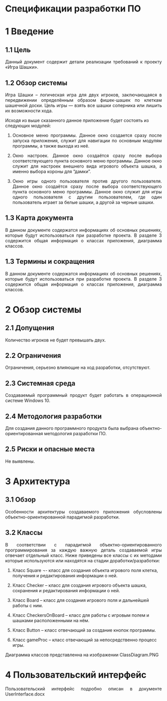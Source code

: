 # Спецификации разработки ПО

# <h1>1 Введениe</h1>
<h2>1.1 Цель</h2>
<p align="justify">Данный документ содержит детали реализации требований к проекту «Игра Шашки».</p>
<h2>1.2 Обзор системы</h2>
<p align="justify"> Игра Шашки – логическая игра для двух игроков, заключающаяся в передвижении определённым образом фишек-шашек по клеткам шашечной доски. Цель игры — взять все шашки соперника или лишить их возможности хода.</p>
Исходя из выше сказанного данное приложение будет состоять из следующих модулей:
<ol> 
<li><p align="justify">Основное меню программы. Данное окно создается сразу после запуска приложения, служит для навигации по основным модулям программы, а также выхода из неё.</p></li>
<li><p align="justify">Окно настроек. Данное окно создаётся сразу после выбора соответствующего пункта основного меню программы. Данное окно служит для настроек внешнего вида игрового объекта шашка, а именно выбора короны для “дамки”.</p></li>
<li><p align="justify">Окно игры одного пользователя против другого пользователя. Данное окно создаётся сразу после выбора соответствующего пункта основного меню программы. Данное окно служит для игры одного пользователя с другим пользователем, где один пользователь играет за белые шашки, а другой за черные шашки.</p></li>
</ol>
<h2>1.3 Карта документа</h2>
<p align="justify">В данном документе содержатся информациях об основных решениях, которые будут использоваться при разработке проекта. В разделе 3 содержится общая информация о классах приложения, диаграмма классов.</p>
<h2>1.3 Термины и сокращения</h2>
<p align="justify">В данном документе содержатся информациях об основных решениях, которые будут использоваться при разработке проекта. В разделе 3 содержится общая информация о классах приложения, диаграмма классов.</p>

# <h1>2 Обзор системы </h1>
<h2>2.1 Допущения </h2>
<p align="justify">Количество игроков не будет превышать двух.</p>
<h2>2.2 Ограничения </h2>
<p align="justify">Ограничения, серьезно влияющие на ход разработки, отсутствуют.</p>
<h2>2.3 Системная среда </h2>
<p align="justify">Создаваемый программный продукт будет работать в операционной системе Windows 10.</p>
<h2>2.4 Методология разработки </h2>
<p align="justify">Для создания данного программного продукта была выбрана объектно-ориентированная методология разработки ПО.</p>
<h2>2.5 Риски и опасные места </h2>
<p align="justify">Не выявлены.</p>

# <h1>3 Архитектура</h1>
<h2> 3.1 Обзор</h2>
<p align="justify">Особенности архитектуры создаваемого приложения обусловлены объектно-ориентированной парадигмой разработки.</p>
<h2> 3.2 Классы</h2>
<p align="justify">В соответствии с парадигмой объектно-ориентированного программирования за каждую важную деталь создаваемой игры отвечает отдельный класс. Ниже приведены все классы с их методами которые используются или находятся на стадии доработки/разработки:</p>
<ol>
<p align="justify"><li>Класс Square ¬- класс для создания объекта игрового поля клетка, получения и редактирования информации о ней.</li></p>
<p align="justify"><li>Класс Checker – класс для создания игрового объекта шашка, сохранения и редактирования информации о ней.</li></p>
<p align="justify"><li>Класс Board – класс для создания игрового поля и дальнейшей работы с ним.</li></p>
<p align="justify"><li>Класс CheckersOnBoard – класс для работы с игровым полем и шашками расположенными на нём.</li></p>
<p align="justify"><li>Класс Button – класс отвечающий за создание кнопок программы.</li></p>
<p align="justify"><li>Класс gameProc – класс отвечающий за непосредственно процесс игры.</li></p>
</ol>
<p align="justify">Диаграмма классов представленна на изображении ClassDiagram.PNG</p>

# <h1>4 Пользовательский интерфейс</h1>
<p align="justify">Пользовательский интерфейс подробно описан в документе UserInterface.docx</p>
